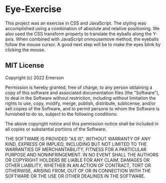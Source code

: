 # Eye-Exercise

This project was an exercise in CSS and JavaScript. The styling was accomplished using a combination of absolute and relative positioning. We also used the CSS transform property to translate the eyballs along the Y-axis. When combined with JavaScript onmousemove method, the eyeballs follow the mouse cursor. A good next step will be to make the eyes blink by clicking the mouse.

## MIT License

Copyright (c) 2022 Emerson

Permission is hereby granted, free of charge, to any person obtaining a copy
of this software and associated documentation files (the "Software"), to deal
in the Software without restriction, including without limitation the rights
to use, copy, modify, merge, publish, distribute, sublicense, and/or sell
copies of the Software, and to permit persons to whom the Software is
furnished to do so, subject to the following conditions:

The above copyright notice and this permission notice shall be included in all
copies or substantial portions of the Software.

THE SOFTWARE IS PROVIDED "AS IS", WITHOUT WARRANTY OF ANY KIND, EXPRESS OR
IMPLIED, INCLUDING BUT NOT LIMITED TO THE WARRANTIES OF MERCHANTABILITY,
FITNESS FOR A PARTICULAR PURPOSE AND NONINFRINGEMENT. IN NO EVENT SHALL THE
AUTHORS OR COPYRIGHT HOLDERS BE LIABLE FOR ANY CLAIM, DAMAGES OR OTHER
LIABILITY, WHETHER IN AN ACTION OF CONTRACT, TORT OR OTHERWISE, ARISING FROM,
OUT OF OR IN CONNECTION WITH THE SOFTWARE OR THE USE OR OTHER DEALINGS IN THE
SOFTWARE.
